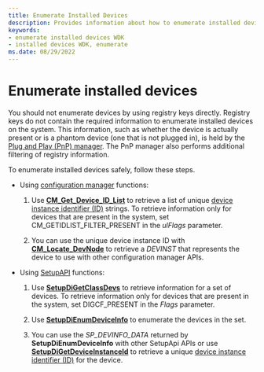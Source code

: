 ```yaml
---
title: Enumerate Installed Devices
description: Provides information about how to enumerate installed devices.
keywords:
- enumerate installed devices WDK
- installed devices WDK, enumerate
ms.date: 08/29/2022
---
```


# Enumerate installed devices

You should not enumerate devices by using registry keys directly. Registry keys do not contain the required information to enumerate installed devices on the system. This information, such as whether the device is actually present or is a phantom device (one that is not plugged in), is held by the [Plug and Play (PnP) manager](pnp-manager.md). The PnP manager also performs additional filtering of registry information.

To enumerate installed devices safely, follow these steps.

- Using [configuration manager](/windows/win32/api/cfgmgr32/) functions:

    1. Use [**CM_Get_Device_ID_List**](/windows/win32/api/cfgmgr32/nf-cfgmgr32-cm_get_device_id_listw) to retrieve a list of unique [device instance identifier (ID)](device-instance-ids.md) strings. To retrieve information only for devices that are present in the system, set CM_GETIDLIST_FILTER_PRESENT in the *ulFlags* parameter.

    1. You can use the unique device instance ID with [**CM_Locate_DevNode**](/windows/win32/api/cfgmgr32/nf-cfgmgr32-cm_locate_devnodew) to retrieve a *DEVINST* that represents the device to use with other configuration manager APIs.

- Using [SetupAPI](setupapi.md) functions:

    1. Use [**SetupDiGetClassDevs**](/windows/win32/api/setupapi/nf-setupapi-setupdigetclassdevsw)  to retrieve information for a set of devices. To retrieve information only for devices that are present in the system, set DIGCF_PRESENT in the *Flags* parameter.

    1. Use [**SetupDiEnumDeviceInfo**](/windows/win32/api/setupapi/nf-setupapi-setupdienumdeviceinfo) to enumerate the devices in the set.

    1. You can use the *SP_DEVINFO_DATA* returned by **SetupDiEnumDeviceInfo** with other SetupApi APIs or use [**SetupDiGetDeviceInstanceId**](/windows/win32/api/setupapi/nf-setupapi-setupdigetdeviceinstanceidw) to retrieve a unique [device instance identifier (ID)](device-instance-ids.md) for the device.
